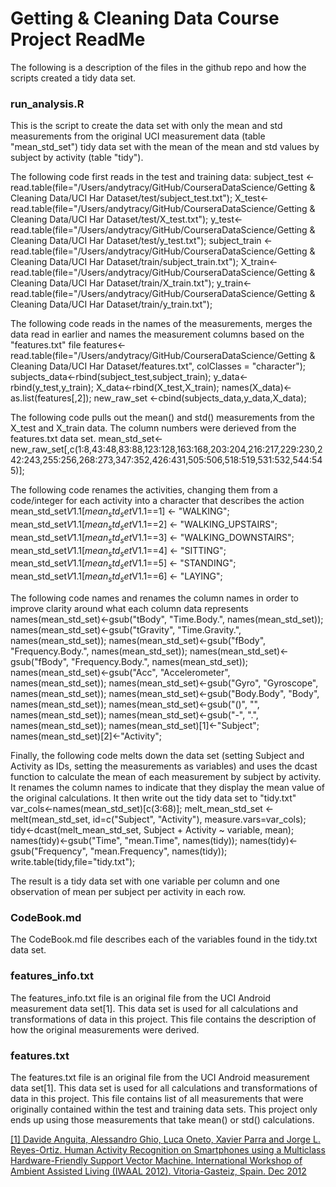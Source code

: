 # Getting & Cleaning Data Course Project ReadMe

The following is a description of the files in the github repo and how the scripts created a tidy data set.

### run_analysis.R
This is the script to create the data set with only the mean and std measurements from the original UCI measurement data (table "mean_std_set") tidy data set with the mean of the mean and std values by subject by activity (table "tidy").

The following code first reads in the test and training data:
	subject_test <-read.table(file="/Users/andytracy/GitHub/CourseraDataScience/Getting & Cleaning Data/UCI Har Dataset/test/subject_test.txt");
	X_test<-read.table(file="/Users/andytracy/GitHub/CourseraDataScience/Getting & Cleaning Data/UCI Har Dataset/test/X_test.txt");
	y_test<-read.table(file="/Users/andytracy/GitHub/CourseraDataScience/Getting & Cleaning Data/UCI Har Dataset/test/y_test.txt");
	subject_train <-read.table(file="/Users/andytracy/GitHub/CourseraDataScience/Getting & Cleaning Data/UCI Har Dataset/train/subject_train.txt");
	X_train<-read.table(file="/Users/andytracy/GitHub/CourseraDataScience/Getting & Cleaning Data/UCI Har Dataset/train/X_train.txt");
	y_train<-read.table(file="/Users/andytracy/GitHub/CourseraDataScience/Getting & Cleaning Data/UCI Har Dataset/train/y_train.txt");

The following code reads in the names of the measurements, merges the data read in earlier and names the measurement columns based on the "features.txt" file
	features<-read.table(file="/Users/andytracy/GitHub/CourseraDataScience/Getting & Cleaning Data/UCI Har Dataset/features.txt", colClasses = "character");
	subjects_data<-rbind(subject_test,subject_train);
	y_data<-rbind(y_test,y_train);
	X_data<-rbind(X_test,X_train);
	names(X_data)<-as.list(features[,2]);
	new_raw_set <-cbind(subjects_data,y_data,X_data);
	
The following code pulls out the mean() and std() measurements from the X_test and X_train data.  The column numbers were derieved from the features.txt data set.
	mean_std_set<- new_raw_set[,c(1:8,43:48,83:88,123:128,163:168,203:204,216:217,229:230,242:243,255:256,268:273,347:352,426:431,505:506,518:519,531:532,544:545)];

The following code renames the activities, changing them from a code/integer for each activity into a character that describes the action
	mean_std_set$V1.1[mean_std_set$V1.1==1] <- "WALKING";
	mean_std_set$V1.1[mean_std_set$V1.1==2] <- "WALKING_UPSTAIRS";
	mean_std_set$V1.1[mean_std_set$V1.1==3] <- "WALKING_DOWNSTAIRS";
	mean_std_set$V1.1[mean_std_set$V1.1==4] <- "SITTING";
	mean_std_set$V1.1[mean_std_set$V1.1==5] <- "STANDING";
	mean_std_set$V1.1[mean_std_set$V1.1==6] <- "LAYING";

The following code names and renames the column names in order to improve clarity around what each column data represents
	names(mean_std_set)<-gsub("tBody", "Time.Body.", names(mean_std_set));
	names(mean_std_set)<-gsub("tGravity", "Time.Gravity.", names(mean_std_set));
	names(mean_std_set)<-gsub("fBody", "Frequency.Body.", names(mean_std_set));
	names(mean_std_set)<-gsub("fBody", "Frequency.Body.", names(mean_std_set));
	names(mean_std_set)<-gsub("Acc", "Accelerometer", names(mean_std_set));
	names(mean_std_set)<-gsub("Gyro", "Gyroscope", names(mean_std_set));
	names(mean_std_set)<-gsub("Body.Body", "Body", names(mean_std_set));
	names(mean_std_set)<-gsub("()", "", names(mean_std_set));
	names(mean_std_set)<-gsub("-", ".", names(mean_std_set));
	names(mean_std_set)[1]<-"Subject";
	names(mean_std_set)[2]<-"Activity";

Finally, the following code melts down the data set (setting Subject and Activity as IDs, setting the measurements as variables) and uses the dcast function to calculate the mean of each measurement by subject by activity.  It renames the column names to indicate that they display the mean value of the original calculations.  It then write out the tidy data set to "tidy.txt"
	var_cols<-names(mean_std_set)[c(3:68)];
	melt_mean_std_set <-melt(mean_std_set, id=c("Subject", "Activity"), measure.vars=var_cols);
	tidy<-dcast(melt_mean_std_set, Subject + Activity ~ variable, mean);
	names(tidy)<-gsub("Time", "mean.Time", names(tidy));
	names(tidy)<-gsub("Frequency", "mean.Frequency", names(tidy));
	write.table(tidy,file="tidy.txt");

The result is a tidy data set with one variable per column and one observation of mean per subject per activity in each row.

### CodeBook.md
The CodeBook.md file describes each of the variables found in the tidy.txt data set.

### features_info.txt
The features_info.txt file is an original file from the UCI Android measurement data set[1].  This data set is used for all calculations and transformations of data in this project.  This file contains the description of how the original measurements were derived.

### features.txt
The features.txt file is an original file from the UCI Android measurement data set[1].  This data set is used for all calculations and transformations of data in this project.  This file contains list of all measurements that were originally contained within the test and training data sets.  This project only ends up using those measurements that take mean() or std() calculations.


[[1] Davide Anguita, Alessandro Ghio, Luca Oneto, Xavier Parra and Jorge L. Reyes-Ortiz. Human Activity Recognition on Smartphones using a Multiclass Hardware-Friendly Support Vector Machine. International Workshop of Ambient Assisted Living (IWAAL 2012). Vitoria-Gasteiz, Spain. Dec 2012](http://archive.ics.uci.edu/ml/datasets/Human+Activity+Recognition+Using+Smartphones)